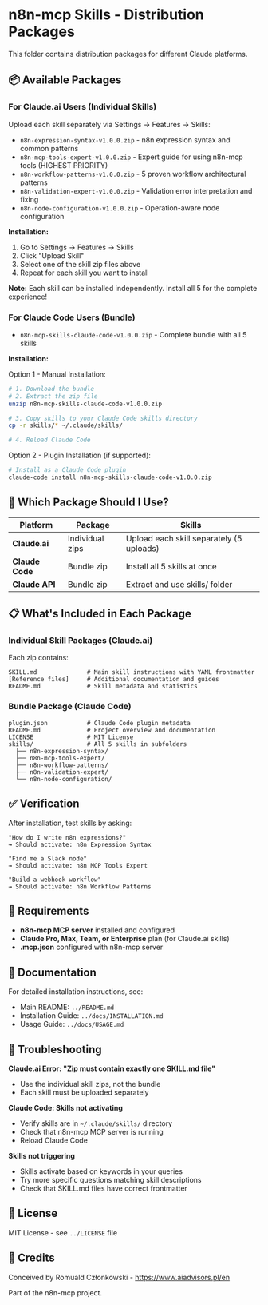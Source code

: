 # n8n-mcp Skills - Distribution Packages

This folder contains distribution packages for different Claude platforms.

## 📦 Available Packages

### For Claude.ai Users (Individual Skills)

Upload each skill separately via Settings → Features → Skills:

- `n8n-expression-syntax-v1.0.0.zip` - n8n expression syntax and common patterns
- `n8n-mcp-tools-expert-v1.0.0.zip` - Expert guide for using n8n-mcp tools (HIGHEST PRIORITY)
- `n8n-workflow-patterns-v1.0.0.zip` - 5 proven workflow architectural patterns
- `n8n-validation-expert-v1.0.0.zip` - Validation error interpretation and fixing
- `n8n-node-configuration-v1.0.0.zip` - Operation-aware node configuration

**Installation:**
1. Go to Settings → Features → Skills
2. Click "Upload Skill"
3. Select one of the skill zip files above
4. Repeat for each skill you want to install

**Note:** Each skill can be installed independently. Install all 5 for the complete experience!

### For Claude Code Users (Bundle)

- `n8n-mcp-skills-claude-code-v1.0.0.zip` - Complete bundle with all 5 skills

**Installation:**

Option 1 - Manual Installation:
```bash
# 1. Download the bundle
# 2. Extract the zip file
unzip n8n-mcp-skills-claude-code-v1.0.0.zip

# 3. Copy skills to your Claude Code skills directory
cp -r skills/* ~/.claude/skills/

# 4. Reload Claude Code
```

Option 2 - Plugin Installation (if supported):
```bash
# Install as a Claude Code plugin
claude-code install n8n-mcp-skills-claude-code-v1.0.0.zip
```

## 🎯 Which Package Should I Use?

| Platform | Package | Skills |
|----------|---------|--------|
| **Claude.ai** | Individual zips | Upload each skill separately (5 uploads) |
| **Claude Code** | Bundle zip | Install all 5 skills at once |
| **Claude API** | Bundle zip | Extract and use skills/ folder |

## 📋 What's Included in Each Package

### Individual Skill Packages (Claude.ai)

Each zip contains:
```
SKILL.md              # Main skill instructions with YAML frontmatter
[Reference files]     # Additional documentation and guides
README.md             # Skill metadata and statistics
```

### Bundle Package (Claude Code)

```
plugin.json           # Claude Code plugin metadata
README.md             # Project overview and documentation
LICENSE               # MIT License
skills/               # All 5 skills in subfolders
  ├── n8n-expression-syntax/
  ├── n8n-mcp-tools-expert/
  ├── n8n-workflow-patterns/
  ├── n8n-validation-expert/
  └── n8n-node-configuration/
```

## ✅ Verification

After installation, test skills by asking:

```
"How do I write n8n expressions?"
→ Should activate: n8n Expression Syntax

"Find me a Slack node"
→ Should activate: n8n MCP Tools Expert

"Build a webhook workflow"
→ Should activate: n8n Workflow Patterns
```

## 🔧 Requirements

- **n8n-mcp MCP server** installed and configured
- **Claude Pro, Max, Team, or Enterprise** plan (for Claude.ai skills)
- **.mcp.json** configured with n8n-mcp server

## 📖 Documentation

For detailed installation instructions, see:
- Main README: `../README.md`
- Installation Guide: `../docs/INSTALLATION.md`
- Usage Guide: `../docs/USAGE.md`

## 🐛 Troubleshooting

**Claude.ai Error: "Zip must contain exactly one SKILL.md file"**
- Use the individual skill zips, not the bundle
- Each skill must be uploaded separately

**Claude Code: Skills not activating**
- Verify skills are in `~/.claude/skills/` directory
- Check that n8n-mcp MCP server is running
- Reload Claude Code

**Skills not triggering**
- Skills activate based on keywords in your queries
- Try more specific questions matching skill descriptions
- Check that SKILL.md files have correct frontmatter

## 📝 License

MIT License - see `../LICENSE` file

## 🙏 Credits

Conceived by Romuald Członkowski - https://www.aiadvisors.pl/en

Part of the n8n-mcp project.
